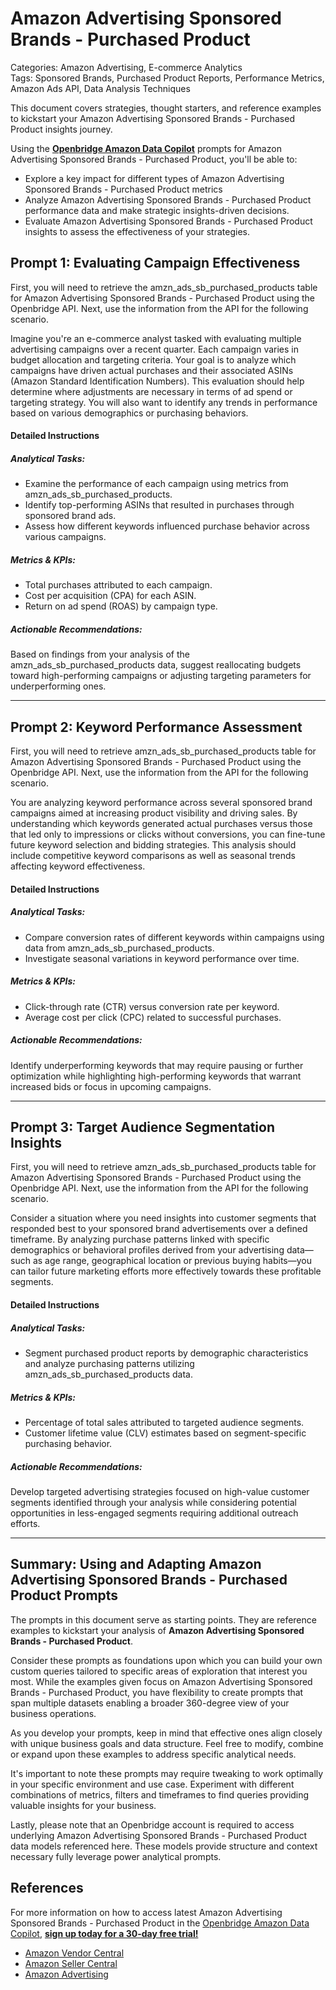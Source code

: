 # Amazon Advertising Sponsored Brands - Purchased Product

Categories: Amazon Advertising, E-commerce Analytics  
Tags: Sponsored Brands, Purchased Product Reports, Performance Metrics, Amazon Ads API, Data Analysis Techniques

This document covers strategies, thought starters, and reference examples to kickstart your Amazon Advertising Sponsored Brands - Purchased Product insights journey.

Using the <a href="https://chatgpt.com/g/g-Sg4qP7r3v-openbridge-data-copilot" target="_blank"><strong>Openbridge Amazon Data Copilot</strong></a> prompts for Amazon Advertising Sponsored Brands - Purchased Product, you'll be able to:

- Explore a key impact for different types of Amazon Advertising Sponsored Brands - Purchased Product metrics
- Analyze Amazon Advertising Sponsored Brands - Purchased Product performance data and make strategic insights-driven decisions.
- Evaluate Amazon Advertising Sponsored Brands - Purchased Product insights to assess the effectiveness of your strategies.

## Prompt 1: Evaluating Campaign Effectiveness

First, you will need to retrieve the amzn_ads_sb_purchased_products table for Amazon Advertising Sponsored Brands - Purchased Product using the Openbridge API. Next, use the information from the API for the following scenario. 

Imagine you're an e-commerce analyst tasked with evaluating multiple advertising campaigns over a recent quarter. Each campaign varies in budget allocation and targeting criteria. Your goal is to analyze which campaigns have driven actual purchases and their associated ASINs (Amazon Standard Identification Numbers). This evaluation should help determine where adjustments are necessary in terms of ad spend or targeting strategy. You will also want to identify any trends in performance based on various demographics or purchasing behaviors.

#### Detailed Instructions
##### Analytical Tasks:
- Examine the performance of each campaign using metrics from amzn_ads_sb_purchased_products.
- Identify top-performing ASINs that resulted in purchases through sponsored brand ads.
- Assess how different keywords influenced purchase behavior across various campaigns.

##### Metrics & KPIs:
- Total purchases attributed to each campaign.
- Cost per acquisition (CPA) for each ASIN.
- Return on ad spend (ROAS) by campaign type.

##### Actionable Recommendations:
Based on findings from your analysis of the amzn_ads_sb_purchased_products data, suggest reallocating budgets toward high-performing campaigns or adjusting targeting parameters for underperforming ones.

---

## Prompt 2: Keyword Performance Assessment

First, you will need to retrieve amzn_ads_sb_purchased_products table for Amazon Advertising Sponsored Brands - Purchased Product using the Openbridge API. Next, use the information from the API for the following scenario.

You are analyzing keyword performance across several sponsored brand campaigns aimed at increasing product visibility and driving sales. By understanding which keywords generated actual purchases versus those that led only to impressions or clicks without conversions, you can fine-tune future keyword selection and bidding strategies. This analysis should include competitive keyword comparisons as well as seasonal trends affecting keyword effectiveness.

#### Detailed Instructions
##### Analytical Tasks:
- Compare conversion rates of different keywords within campaigns using data from amzn_ads_sb_purchased_products.
- Investigate seasonal variations in keyword performance over time.
  
##### Metrics & KPIs:
- Click-through rate (CTR) versus conversion rate per keyword.
- Average cost per click (CPC) related to successful purchases.
  
##### Actionable Recommendations:
Identify underperforming keywords that may require pausing or further optimization while highlighting high-performing keywords that warrant increased bids or focus in upcoming campaigns.

---

## Prompt 3: Target Audience Segmentation Insights

First, you will need to retrieve amzn_ads_sb_purchased_products table for Amazon Advertising Sponsored Brands - Purchased Product using the Openbridge API. Next, use the information from the API for the following scenario.

Consider a situation where you need insights into customer segments that responded best to your sponsored brand advertisements over a defined timeframe. By analyzing purchase patterns linked with specific demographics or behavioral profiles derived from your advertising data—such as age range, geographical location or previous buying habits—you can tailor future marketing efforts more effectively towards these profitable segments.

#### Detailed Instructions
##### Analytical Tasks:
- Segment purchased product reports by demographic characteristics and analyze purchasing patterns utilizing amzn_ads_sb_purchased_products data.
  
##### Metrics & KPIs:
- Percentage of total sales attributed to targeted audience segments.
- Customer lifetime value (CLV) estimates based on segment-specific purchasing behavior.
  
##### Actionable Recommendations:
Develop targeted advertising strategies focused on high-value customer segments identified through your analysis while considering potential opportunities in less-engaged segments requiring additional outreach efforts.

---

## Summary: Using and Adapting Amazon Advertising Sponsored Brands - Purchased Product Prompts
The prompts in this document serve as starting points. They are reference examples to kickstart your analysis of **Amazon Advertising Sponsored Brands - Purchased Product**.

Consider these prompts as foundations upon which you can build your own custom queries tailored to specific areas of exploration that interest you most. While the examples given focus on Amazon Advertising Sponsored Brands - Purchased Product, you have flexibility to create prompts that span multiple datasets enabling a broader 360-degree view of your business operations.

As you develop your prompts, keep in mind that effective ones align closely with unique business goals and data structure. Feel free to modify, combine or expand upon these examples to address specific analytical needs.

It's important to note these prompts may require tweaking to work optimally in your specific environment and use case. Experiment with different combinations of metrics, filters and timeframes to find queries providing valuable insights for your business.

Lastly, please note that an Openbridge account is required to access underlying Amazon Advertising Sponsored Brands - Purchased Product data models referenced here. These models provide structure and context necessary fully leverage power analytical prompts.


## References   
For more information on how to access latest Amazon Advertising Sponsored Brands - Purchased Product in the <a href="https://chatgpt.com/g/g-Sg4qP7r3v-openbridge-data-copilot" target="_blank">Openbridge Amazon Data Copilot</a>, <a href="https://openbridge.com" target="_blank"><strong>sign up today for a 30-day free trial!</strong></a>

<ul>
<li><a href="https://www.openbridge.com/amazon-vendor-central/" target="_blank">Amazon Vendor Central</a></li>
<li><a href="https://www.openbridge.com/amazon-selling-partner/" target="_blank">Amazon Seller Central</a></li>
<li><a href="https://www.openbridge.com/amazon-advertising/" target="_blank">Amazon Advertising</a></li>
</ul>